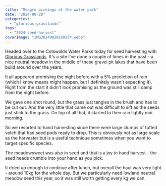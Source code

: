 ```yaml
---
title: "Meagre pickings at the water park"
date: "2024-08-28"
categories: 
  - "glorious-grasslands"
tags: 
  - "2024-seed-harvest"
coverImage: "IMG20240828100334.webp"
---
```


Headed over to the Cotswolds Water Parks today for seed harvesting with [Glorious Grasslands](https://www.cotswolds-nl.org.uk/looking-after/our-grasslands-projects/glorious-cotswolds-grasslands/). It's a site I've done a couple of times in the past - a nice neutral meadow in the middle of these gravel pit lakes that have been build around over the years.

It all appeared promising the night before with a 5% prediction of rain (which I know means might happen, but I definitely wasn't expecting it). Right from the start it didn't look promising as the ground was still damp from the night before.

We gave one shot round, but the grass just tangles in the brush and has to be cut out. And the very little that came out was difficult to sift as the seeds just stick to the grass. On top of all that, it started to then rain lightly mid morning.

So we resorted to hand harvesting since there were large clumps of tufted vetch that had seed pods ready to drop. This is obviously not as large scale as the harvester but is a useful technique sometimes when you want to target specific species.

The meadowsweet was also in seed and that is a joy to hand harvest - the seed heads crumble into your hand as you pick.

It dried up enough to continue after lunch, but overall the haul was very light - around 10kg for the whole day. But we particularly need lowland neutral meadow seed this year, so it was still worth getting every kg we can.
